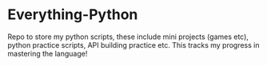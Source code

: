 # Everything-Python
Repo to store my python scripts, these include mini projects (games etc), python practice scripts, API building practice etc. This tracks my progress in mastering the language!
